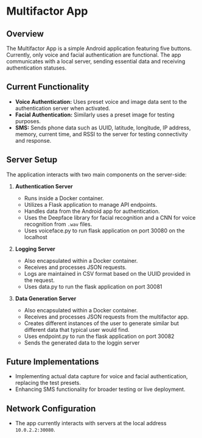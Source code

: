 # Multifactor App

## Overview
The Multifactor App is a simple Android application featuring five buttons. Currently, only voice and facial authentication are functional. The app communicates with a local server, sending essential data and receiving authentication statuses.

## Current Functionality
- **Voice Authentication:** Uses preset voice and image data sent to the authentication server when activated.
- **Facial Authentication:** Similarly uses a preset image for testing purposes.
- **SMS:** Sends phone data such as UUID, latitude, longitude, IP address, memory, current time, and RSSI to the server for testing connectivity and response.

## Server Setup
The application interacts with two main components on the server-side:
1. **Authentication Server**
   - Runs inside a Docker container.
   - Utilizes a Flask application to manage API endpoints.
   - Handles data from the Android app for authentication.
   - Uses the Deepface library for facial recognition and a CNN for voice recognition from `.wav` files.
   - Uses voiceface.py to run flask application on port 30080 on the localhost

2. **Logging Server**
   - Also encapsulated within a Docker container.
   - Receives and processes JSON requests.
   - Logs are maintained in CSV format based on the UUID provided in the request.
   - Uses data.py to run the flask application on port 30081

2. **Data Generation Server**
   - Also encapsulated within a Docker container.
   - Receives and processes JSON requests from the multifactor app.
   - Creates different instances of the user to generate similar but different data that typical user would find.
   - Uses endpoint.py to run the flask application on port 30082
   - Sends the generated data to the loggin server

## Future Implementations
- Implementing actual data capture for voice and facial authentication, replacing the test presets.
- Enhancing SMS functionality for broader testing or live deployment.

## Network Configuration
- The app currently interacts with servers at the local address `10.0.2.2:30080`.
